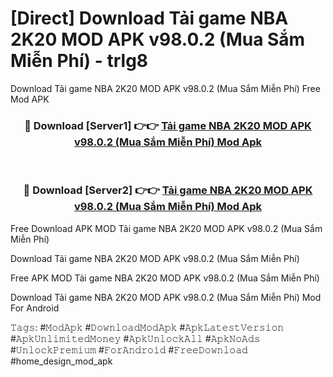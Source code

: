 # [Direct] Download Tải game NBA 2K20 MOD APK v98.0.2 (Mua Sắm Miễn Phí) - trlg8
Download Tải game NBA 2K20 MOD APK v98.0.2 (Mua Sắm Miễn Phí) Free Mod APK

<div align="center">
<h3>🔴 Download [Server1] 👉👉 <a href="https://apk-comot.site?title=Tải_game_NBA_2K20_MOD_APK_v98.0.2_(Mua_Sắm_Miễn_Phí)">Tải game NBA 2K20 MOD APK v98.0.2 (Mua Sắm Miễn Phí) Mod Apk</a></h3><br>

<h3>🔴 Download [Server2] 👉👉 <a href="https://apk-comot.site?title=Tải_game_NBA_2K20_MOD_APK_v98.0.2_(Mua_Sắm_Miễn_Phí)">Tải game NBA 2K20 MOD APK v98.0.2 (Mua Sắm Miễn Phí) Mod Apk</a></h3>
</div>


Free Download APK MOD Tải game NBA 2K20 MOD APK v98.0.2 (Mua Sắm Miễn Phí)

Download Tải game NBA 2K20 MOD APK v98.0.2 (Mua Sắm Miễn Phí) 

Free APK MOD Tải game NBA 2K20 MOD APK v98.0.2 (Mua Sắm Miễn Phí) 

Download Tải game NBA 2K20 MOD APK v98.0.2 (Mua Sắm Miễn Phí) Mod For Android

𝚃𝚊𝚐𝚜: #𝙼𝚘𝚍𝙰𝚙𝚔 #𝙳𝚘𝚠𝚗𝚕𝚘𝚊𝚍𝙼𝚘𝚍𝙰𝚙𝚔 #𝙰𝚙𝚔𝙻𝚊𝚝𝚎𝚜𝚝𝚅𝚎𝚛𝚜𝚒𝚘𝚗 #𝙰𝚙𝚔𝚄𝚗𝚕𝚒𝚖𝚒𝚝𝚎𝚍𝙼𝚘𝚗𝚎𝚢 #𝙰𝚙𝚔𝚄𝚗𝚕𝚘𝚌𝚔𝙰𝚕𝚕 #𝙰𝚙𝚔𝙽𝚘𝙰𝚍𝚜 #𝚄𝚗𝚕𝚘𝚌𝚔𝙿𝚛𝚎𝚖𝚒𝚞𝚖 #𝙵𝚘𝚛𝙰𝚗𝚍𝚛𝚘𝚒𝚍 #𝙵𝚛𝚎𝚎𝙳𝚘𝚠𝚗𝚕𝚘𝚊𝚍 #home_design_mod_apk